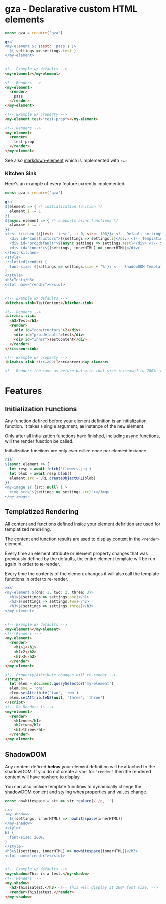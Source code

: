 # gza - Declarative custom HTML elements

```javascript
const gza = require('gza')

gza`
<my-element ${ {test: 'pass'} }>
  ${ settings => settings.test }
</my-element>
`
```
```html
<!-- Example w/ defaults -->
<my-element></my-element>

<!-- Renders -->
<my-element>
  <render>
    pass
  </render>
</my-element>

<!-- Example w/ property -->
<my-element test="test-prop"></my-element>

<!-- Renders -->
<my-element>
  <render>
    test-prop
  </render>
</my-element>
```

See also [markdown-element](https://github.com/mikeal/markdown-element)
which is implemented with `rza`

### Kitchen Sink

Here's an example of every feature currently implemented.

```javascript
const gza = require('gza')

gza`
${element => { /* initialization function */
  element.i += 1
}}
${async element => { /* supports async functions */
  element.i += 1
}}
<test-kitchen ${{test: 'test', i: 0, size: 100}}> <!-- Default settings -->
  <div id="constructors">${settings => settings.i}</div> <!-- Templating -->
  <div id="propdefault">${async settings => settings.test}</div> <!-- Supports async -->
  <div id="inner">${(settings, innerHTML) => innerHTML}</div>
</test-kitchen>
<style>
::slotted(render) {
  font-size: ${settings => settings.size + '%'}; <!-- ShadowDOM Templating -->
}
</style>
<h3>Test</h3>
<slot name="render"></slot>
`
```

```html
<!-- Example w/ defaults -->
<kitchen-sink>TestContent</kitchen-sink>

<!-- Renders -->
<kitchen-sink>
  <h3>Test</h3>
  <render>
    <div id="constructors">2</div>
    <div id="propdefault">test</div>
    <div id="inner">TestContent</div>
  </render>
</kitchen-sink>

<!-- Example w/ property -->
<kitchen-sink size=200>TestContent</my-element>

<!-- Renders the same as before but with font-size increased to 200%-->
```

# Features

## Initialization Functions

Any function defined before your element definition is an initialization
function. It takes a single argument, an instance of the new element.

Only after all intialization functions have finished, including async
functions, will the render function be called.

Initialization functions are only ever called once per element instance.

```javascript
rza`
${async element => {
  let resp = await fetch('flowers.jpg')
  let blob = await resp.blob()
  element.src = URL.createObjectURL(blob)
}}
<my-image ${ {src: null} } >
  <img src="${settings => settings.src}"></img>
</my-image>
```

## Templatized Rendering

All content and functions defined inside your element definition are
used for templatized rendering.

The content and function results are used to display content in the
`<render>` element.

Every time an element attribute or element property changes that was
previously defined by the defaults, the entire element template will be run
again in order to re-render.

Every time the contents of the element changes it will also call the template
functions in order to re-render.

```javascript
rza`
<my-element ${one: 1, two: 2, three: 3}>
  <h1>${settings => settings.one}</h1>
  <h2>${settings => settings.two}</h2>
  <h3>${settings => settings.three}</h3>
</my-element>
`
```
```html
<!-- Example w/ defaults -->
<my-element></my-element>
<!-- Renders -->
<my-element>
  <render>
    <h1>1</h1>
    <h2>2</h2>
    <h3>3</h3>
  </render>
</my-element>

<!-- Property/Attribute changes will re-render -->
<script>
  let elem = document.querySelector('my-element')
  elem.one = 'one'
  elem.setAttribute('two', 'two')
  elem.setAttributeNS(null, 'three', 'three')
</script>
<!-- Re-Renders As -->
<my-element>
  <render>
    <h1>one</h1>
    <h2>two</h2>
    <h3>three</h3>
  </render>
</my-element>
```

## ShadowDOM

Any content defined **below** your element definition will be attached
to the shadowDOM. If you do not create a `slot` for `"render"` then the
rendered content will have nowhere to display.

You can also include template functions to dynamically change the shadowDOM
content and styling when properties and values change.

```javascript
const nowhitespace = str => str.replace(/ /g, '')

rza`
<my-shadow>
  ${(settings, innerHTML) => nowhitespace(innerHTML)}
</my-shadow>
<style>
h3 {
  font-size: 200%;
}
</style>
<h3>${(settings, innerHTML) => nowhitespace(innerHTML)}</h3>
<slot name="render"></slot>
`
```

```html
<!-- Example w/ defaults -->
<my-shadow>This is a test.</my-shadow>
<!-- Renders -->
<my-shadow>
  <h3>Thisisatest.</h3> <!-- This will display at 200% font size. -->
  <render>Thisisatest.</render>
</my-shadow>

```